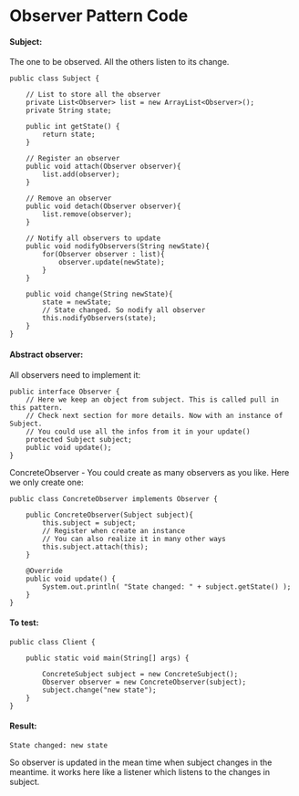 # Observer Pattern Code

#### Subject:

The one to be observed. All the others listen to its change.

```
public class Subject {

    // List to store all the observer
    private List<Observer> list = new ArrayList<Observer>();
    private String state;

    public int getState() {
        return state;
    }

    // Register an observer
    public void attach(Observer observer){
        list.add(observer);
    }

    // Remove an observer
    public void detach(Observer observer){
        list.remove(observer);
    }

    // Notify all observers to update
    public void nodifyObservers(String newState){
        for(Observer observer : list){
            observer.update(newState);
        }
    }

    public void change(String newState){
        state = newState;
        // State changed. So nodify all observer
        this.nodifyObservers(state);
    }
}
```

#### Abstract observer:

All observers need to implement it:

```
public interface Observer {
    // Here we keep an object from subject. This is called pull in this pattern.
    // Check next section for more details. Now with an instance of Subject.
    // You could use all the infos from it in your update()
    protected Subject subject;
    public void update();
}
```

ConcreteObserver - You could create as many observers as you like. Here we only create one:

```
public class ConcreteObserver implements Observer {

    public ConcreteObserver(Subject subject){
        this.subject = subject;
        // Register when create an instance
        // You can also realize it in many other ways
        this.subject.attach(this);
    }

    @Override
    public void update() {
        System.out.println( "State changed: " + subject.getState() );
    }
}
```

#### To test:


```
public class Client {

    public static void main(String[] args) {

        ConcreteSubject subject = new ConcreteSubject();
        Observer observer = new ConcreteObserver(subject);
        subject.change("new state");
    }
}
```

#### Result:

```
State changed: new state
```

So observer is updated in the mean time when subject changes in the meantime. it works here like a listener which listens to the changes in subject.
